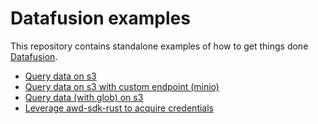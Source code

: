 # Datafusion examples

This repository contains standalone examples of how to get things done [Datafusion](https://github.com/apache/arrow-datafusion).

* [Query data on s3](./s3)
* [Query data on s3 with custom endpoint (minio)](./s3-minio)
* [Query data (with glob) on s3](./s3-glob)
* [Leverage awd-sdk-rust to acquire credentials](./s3-sdk-credentials)